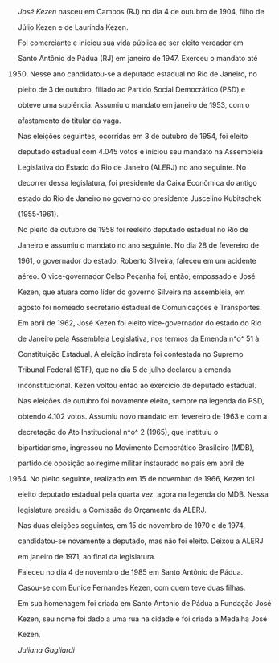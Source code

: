 

*José Kezen* nasceu em Campos (RJ) no dia 4 de outubro de 1904, filho de

Júlio Kezen e de Laurinda Kezen.



Foi comerciante e iniciou sua vida pública ao ser eleito vereador em

Santo Antônio de Pádua (RJ) em janeiro de 1947. Exerceu o mandato até

1950. Nesse ano candidatou-se a deputado estadual no Rio de Janeiro, no

pleito de 3 de outubro, filiado ao Partido Social Democrático (PSD) e

obteve uma suplência. Assumiu o mandato em janeiro de 1953, com o

afastamento do titular da vaga.



Nas eleições seguintes, ocorridas em 3 de outubro de 1954, foi eleito

deputado estadual com 4.045 votos e iniciou seu mandato na Assembleia

Legislativa do Estado do Rio de Janeiro (ALERJ) no ano seguinte. No

decorrer dessa legislatura, foi presidente da Caixa Econômica do antigo

estado do Rio de Janeiro no governo do presidente Juscelino Kubitschek

(1955-1961).



No pleito de outubro de 1958 foi reeleito deputado estadual no Rio de

Janeiro e assumiu o mandato no ano seguinte. No dia 28 de fevereiro de

1961, o governador do estado, Roberto Silveira, faleceu em um acidente

aéreo. O vice-governador Celso Peçanha foi, então, empossado e José

Kezen, que atuara como líder do governo Silveira na assembleia, em

agosto foi nomeado secretário estadual de Comunicações e Transportes.



Em abril de 1962, José Kezen foi eleito vice-governador do estado do Rio

de Janeiro pela Assembleia Legislativa, nos termos da Emenda n^o^ 51 à

Constituição Estadual. A eleição indireta foi contestada no Supremo

Tribunal Federal (STF), que no dia 5 de julho declarou a emenda

inconstitucional. Kezen voltou então ao exercício de deputado estadual.

Nas eleições de outubro foi novamente eleito, sempre na legenda do PSD,

obtendo 4.102 votos. Assumiu novo mandato em fevereiro de 1963 e com a

decretação do Ato Institucional n^o^ 2 (1965), que instituiu o

bipartidarismo, ingressou no Movimento Democrático Brasileiro (MDB),

partido de oposição ao regime militar instaurado no país em abril de

1964. No pleito seguinte, realizado em 15 de novembro de 1966, Kezen foi

eleito deputado estadual pela quarta vez, agora na legenda do MDB. Nessa

legislatura presidiu a Comissão de Orçamento da ALERJ.



Nas duas eleições seguintes, em 15 de novembro de 1970 e de 1974,

candidatou-se novamente a deputado, mas não foi eleito. Deixou a ALERJ

em janeiro de 1971, ao final da legislatura.



Faleceu no dia 4 de novembro de 1985 em Santo Antônio de Pádua.



Casou-se com Eunice Fernandes Kezen, com quem teve duas filhas.



Em sua homenagem foi criada em Santo Antonio de Pádua a Fundação José

Kezen, seu nome foi dado a uma rua na cidade e foi criada a Medalha José

Kezen.



*Juliana Gagliardi*



